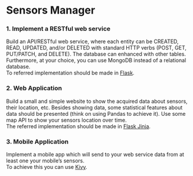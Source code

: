 # Sensors Manager

### 1. Implement a RESTful web service

Build an API/RESTful web service, where each entity can be CREATED, READ, UPDATED, and/or DELETED with standard HTTP verbs (POST, GET, PUT/PATCH, and DELETE). 
The database can enhanced with other tables. Furthermore, at your choice, you can use MongoDB instead of a relational database.  
To referred implementation should be made in [Flask](https://flask.palletsprojects.com/en/2.0.x/quickstart/#routing).

### 2. Web Application
Build a small and simple website to show the acquired data about sensors, their location, etc. Besides showing data, some statistical features about data should be presented (think on using Pandas to achieve it). Use some map API to show your sensors location over time.  
The referred implementation should be made in [Flask Jinja](https://flask.palletsprojects.com/en/2.0.x/tutorial/templates/).

### 3. Mobile Application

Implement a mobile app which will send to your web service data from at least one your mobile’s sensors.  
To achieve this you can use [Kivy](https://kivy.org).
